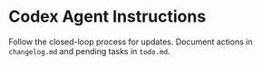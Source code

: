 # Codex Agent Instructions

Follow the closed-loop process for updates. Document actions in `changelog.md` and pending tasks in `todo.md`.
